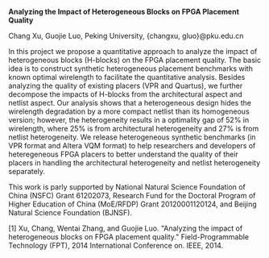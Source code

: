 **Analyzing the Impact of Heterogeneous Blocks on FPGA Placement Quality**

Chang Xu, Guojie Luo, Peking University, {changxu, gluo}@pku.edu.cn

In this project we propose a quantitative approach to analyze the impact of heterogeneous blocks (H-blocks) on the FPGA placement quality. The basic idea is to construct synthetic heterogeneous placement benchmarks with known optimal wirelength to facilitate the quantitative analysis. Besides analyzing the quality of existing placers (VPR and Quartus), we further decompose the impacts of H-blocks from the architectural aspect and netlist aspect. Our analysis shows that a heterogeneous design hides the wirelength degradation by a more compact netlist than its homogeneous version; however, the heterogeneity results in a optimality gap of 52% in wirelength, where 25% is from architectural heterogeneity and 27% is from netlist heterogeneity. We release heterogeneous synthetic benchmarks (in VPR format and Altera VQM format) to help researchers and developers of heteregeneous FPGA placers to better understand the quality of their placers in handling the architectural heterogeneity and netlist heterogeneity separately.

This work is parly supported by National Natural Science Foundation of China (NSFC) Grant 61202073, Research Fund for the Doctoral Program of Higher Education of China (MoE/RFDP) Grant 20120001120124, and Beijing Natural Science Foundation (BJNSF).

[1] Xu, Chang, Wentai Zhang, and Guojie Luo. "Analyzing the impact of heterogeneous blocks on FPGA placement quality." Field-Programmable Technology (FPT), 2014 International Conference on. IEEE, 2014.
